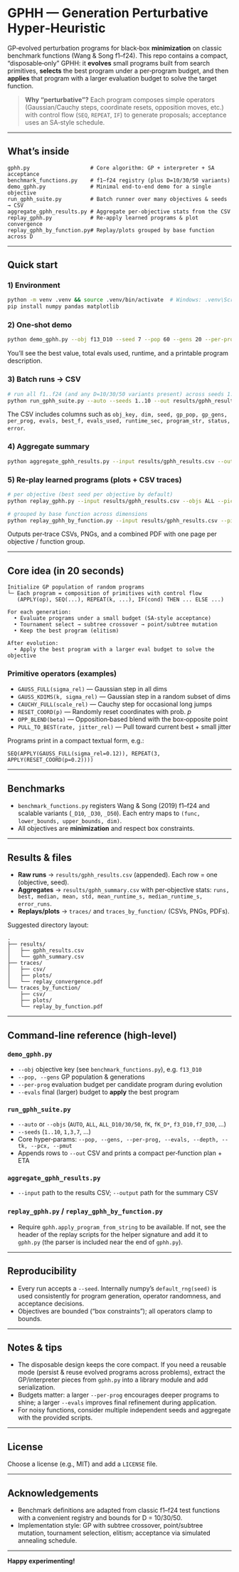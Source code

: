 # GPHH — Generation Perturbative Hyper‑Heuristic

GP‑evolved perturbation programs for black‑box **minimization** on classic benchmark functions (Wang & Song f1–f24). This repo contains a compact, “disposable‑only” GPHH: it **evolves** small programs built from search primitives, **selects** the best program under a per‑program budget, and then **applies** that program with a larger evaluation budget to solve the target function.

> **Why “perturbative”?** Each program composes simple operators (Gaussian/Cauchy steps, coordinate resets, opposition moves, etc.) with control flow (`SEQ`, `REPEAT`, `IF`) to generate proposals; acceptance uses an SA‑style schedule.

---

## What’s inside

```
gphh.py                   # Core algorithm: GP + interpreter + SA acceptance
benchmark_functions.py    # f1–f24 registry (plus D=10/30/50 variants)
demo_gphh.py              # Minimal end‑to‑end demo for a single objective
run_gphh_suite.py         # Batch runner over many objectives & seeds → CSV
aggregate_gphh_results.py # Aggregate per‑objective stats from the CSV
replay_gphh.py            # Re‑apply learned programs & plot convergence
replay_gphh_by_function.py# Replay/plots grouped by base function across D
```

---

## Quick start

### 1) Environment
```bash
python -m venv .venv && source .venv/bin/activate  # Windows: .venv\Scripts\activate
pip install numpy pandas matplotlib
```

### 2) One‑shot demo
```bash
python demo_gphh.py --obj f13_D10 --seed 7 --pop 60 --gens 20 --per-prog 3000 --evals 200000
```
You’ll see the best value, total evals used, runtime, and a printable program description.

### 3) Batch runs → CSV
```bash
# run all f1..f24 (and any D=10/30/50 variants present) across seeds 1..10
python run_gphh_suite.py --auto --seeds 1..10 --out results/gphh_results.csv   --pop 60 --gens 20 --per-prog 3000 --evals 200000
```
The CSV includes columns such as `obj_key, dim, seed, gp_pop, gp_gens, per_prog, evals, best_f, evals_used, runtime_sec, program_str, status, error`.

### 4) Aggregate summary
```bash
python aggregate_gphh_results.py --input results/gphh_results.csv --output results/gphh_summary.csv
```

### 5) Re‑play learned programs (plots + CSV traces)
```bash
# per objective (best seed per objective by default)
python replay_gphh.py --input results/gphh_results.csv --objs ALL --pick best   --evals 100000 --trace-every 500 --outdir traces

# grouped by base function across dimensions
python replay_gphh_by_function.py --input results/gphh_results.csv --pick best   --evals 100000 --trace-every 500 --outdir traces_by_function
```
Outputs per‑trace CSVs, PNGs, and a combined PDF with one page per objective / function group.

---

## Core idea (in 20 seconds)

```
Initialize GP population of random programs
└─ Each program = composition of primitives with control flow
   (APPLY(op), SEQ(...), REPEAT(k, ...), IF(cond) THEN ... ELSE ...)

For each generation:
  • Evaluate programs under a small budget (SA‑style acceptance)
  • Tournament select → subtree crossover → point/subtree mutation
  • Keep the best program (elitism)

After evolution:
  • Apply the best program with a larger eval budget to solve the objective
```

### Primitive operators (examples)
- `GAUSS_FULL(sigma_rel)` — Gaussian step in all dims  
- `GAUSS_KDIMS(k, sigma_rel)` — Gaussian step in a random subset of dims  
- `CAUCHY_FULL(scale_rel)` — Cauchy step for occasional long jumps  
- `RESET_COORD(p)` — Randomly reset coordinates with prob. *p*  
- `OPP_BLEND(beta)` — Opposition‑based blend with the box‑opposite point  
- `PULL_TO_BEST(rate, jitter_rel)` — Pull toward current best + small jitter

Programs print in a compact textual form, e.g.:
```
SEQ(APPLY(GAUSS_FULL(sigma_rel=0.12)), REPEAT(3, APPLY(RESET_COORD(p=0.2))))
```

---

## Benchmarks

- `benchmark_functions.py` registers Wang & Song (2019) f1–f24 and scalable variants (`_D10`, `_D30`, `_D50`). Each entry maps to `(func, lower_bounds, upper_bounds, dim)`.
- All objectives are **minimization** and respect box constraints.

---

## Results & files

- **Raw runs** → `results/gphh_results.csv` (appended). Each row = one (objective, seed).  
- **Aggregates** → `results/gphh_summary.csv` with per‑objective stats: `runs, best, median, mean, std, mean_runtime_s, median_runtime_s, error_runs`.
- **Replays/plots** → `traces/` and `traces_by_function/` (CSVs, PNGs, PDFs).

Suggested directory layout:
```
.
├── results/
│   ├── gphh_results.csv
│   └── gphh_summary.csv
├── traces/
│   ├── csv/
│   ├── plots/
│   └── replay_convergence.pdf
└── traces_by_function/
    ├── csv/
    ├── plots/
    └── replay_by_function.pdf
```

---

## Command‑line reference (high‑level)

### `demo_gphh.py`
- `--obj` objective key (see `benchmark_functions.py`), e.g. `f13_D10`
- `--pop, --gens` GP population & generations
- `--per-prog` evaluation budget per candidate program during evolution
- `--evals` final (larger) budget to **apply** the best program

### `run_gphh_suite.py`
- `--auto` or `--objs` (`AUTO`, `ALL`, `ALL_D10/30/50`, `fK`, `fK_D*`, `f3_D10,f7_D30`, …)
- `--seeds` (`1..10`, `1,3,7`, …)
- Core hyper‑params: `--pop, --gens, --per-prog, --evals, --depth, --tk, --pcx, --pmut`
- Appends rows to `--out` CSV and prints a compact per‑function plan + ETA

### `aggregate_gphh_results.py`
- `--input` path to the results CSV; `--output` path for the summary CSV

### `replay_gphh.py` / `replay_gphh_by_function.py`
- Require `gphh.apply_program_from_string` to be available. If not, see the header of the replay scripts for the helper signature and add it to `gphh.py` (the parser is included near the end of `gphh.py`).

---

## Reproducibility

- Every run accepts a `--seed`. Internally numpy’s `default_rng(seed)` is used consistently for program generation, operator randomness, and acceptance decisions.
- Objectives are bounded (“box constraints”); all operators clamp to bounds.

---

## Notes & tips

- The disposable design keeps the core compact. If you need a reusable mode (persist & reuse evolved programs across problems), extract the GP/interpreter pieces from `gphh.py` into a library module and add serialization.
- Budgets matter: a larger `--per-prog` encourages deeper programs to shine; a larger `--evals` improves final refinement during application.
- For noisy functions, consider multiple independent seeds and aggregate with the provided scripts.

---

## License

Choose a license (e.g., MIT) and add a `LICENSE` file.

---

## Acknowledgements

- Benchmark definitions are adapted from classic f1–f24 test functions with a convenient registry and bounds for D = 10/30/50.
- Implementation style: GP with subtree crossover, point/subtree mutation, tournament selection, elitism; acceptance via simulated annealing schedule.

---

**Happy experimenting!**
